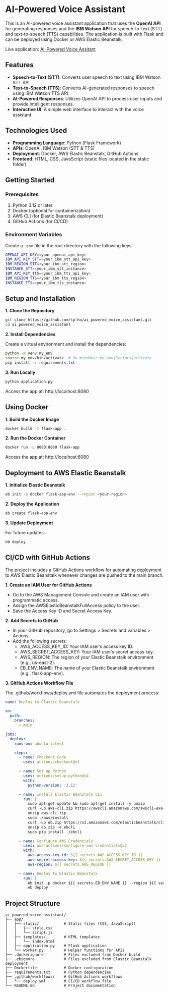 # AI-Powered Voice Assistant

This is an AI-powered voice assistant application that uses the **OpenAI API** for generating responses and the **IBM Watson API** for speech-to-text (STT) and text-to-speech (TTS) capabilities. The application is built with Flask and can be deployed using Docker or AWS Elastic Beanstalk.

Live application: [AI-Powered Voice Assitant](http://flask-app-env.eba-emnvvbm6.us-east-2.elasticbeanstalk.com/)

## Features

- **Speech-to-Text (STT)**: Converts user speech to text using IBM Watson STT API.
- **Text-to-Speech (TTS)**: Converts AI-generated responses to speech using IBM Watson TTS API.
- **AI-Powered Responses**: Utilizes OpenAI API to process user inputs and provide intelligent responses.
- **Interactive UI**: A simple web interface to interact with the voice assistant.

## Technologies Used

- **Programming Language**: Python (Flask Framework)
- **APIs**: OpenAI, IBM Watson (STT & TTS)
- **Deployment**: Docker, AWS Elastic Beanstalk, GitHub Actions
- **Frontend**: HTML, CSS, JavaScript (static files located in the static folder)

## Getting Started

### Prerequisites

1. Python 3.12 or later
2. Docker (optional for containerization)
3. AWS CLI (for Elastic Beanstalk deployment)
4. GitHub Actions (for CI/CD)

### Environment Variables

Create a `.env` file in the root directory with the following keys:

```bash
OPENAI_API_KEY=<your_openai_api_key>
IBM_API_KEY_STT=<your_ibm_stt_api_key>
IBM_REGION_STT=<your_ibm_stt_region>
INSTANCE_STT=<your_ibm_stt_instance>
IBM_API_KEY_TTS=<your_ibm_tts_api_key>
IBM_REGION_TTS=<your_ibm_tts_region>
INSTANCE_TTS=<your_ibm_tts_instance>
```

## Setup and Installation

**1. Clone the Repository**

```bash
git clone https://github.com/sp-ho/ai_powered_voice_assistant.git
cd ai_powered_voice_assistant
```

**2. Install Dependencies**

Create a virtual environment and install the dependencies:

```bash
python -m venv my_env
source my_env/bin/activate  # On Windows: my_env\Scripts\activate
pip install -r requirements.txt
```

**3. Run Locally**

```bash
python application.py
```

Access the app at: http://localhost:8080


## Using Docker

**1. Build the Docker Image**

```bash
docker build -t flask-app .
```

**2. Run the Docker Container**

```bash
docker run -p 8080:8080 flask-app
```

Access the app at: http://localhost:8080


## Deployment to AWS Elastic Beanstalk

**1. Initialize Elastic Beanstalk**

```bash
eb init -p docker flask-app-env --region <your-region>
```

**2. Deploy the Application**

```bash
eb create flask-app-env
```

**3. Update Deployment**

For future updates:

```bash
eb deploy
```

## CI/CD with GitHub Actions

The project includes a GitHub Actions workflow for automating deployment to AWS Elastic Beanstalk whenever changes are pushed to the main branch.

**1. Create an IAM User for GitHub Actions**

- Go to the AWS Management Console and create an IAM user with programmatic access.
- Assign the AWSElasticBeanstalkFullAccess policy to the user.
- Save the Access Key ID and Secret Access Key.

**2. Add Secrets to GitHub**

- In your GitHub repository, go to Settings > Secrets and variables > Actions.
- Add the following secrets:
    - AWS_ACCESS_KEY_ID: Your IAM user’s access key ID.
    - AWS_SECRET_ACCESS_KEY: Your IAM user’s secret access key.
    - AWS_REGION: The region of your Elastic Beanstalk environment (e.g., us-east-2).
    - EB_ENV_NAME: The name of your Elastic Beanstalk environment (e.g., flask-app-env).

**3. GitHub Actions Workflow File**

The .github/workflows/deploy.yml file automates the deployment process:

```yaml
name: Deploy to Elastic Beanstalk

on:
  push:
    branches:
      - main

jobs:
  deploy:
    runs-on: ubuntu-latest

    steps:
      - name: Checkout Code
        uses: actions/checkout@v3

      - name: Set up Python
        uses: actions/setup-python@v4
        with:
          python-version: '3.12'

      - name: Install Elastic Beanstalk CLI
        run: |
          sudo apt-get update && sudo apt-get install -y unzip
          curl -Lo aws-cli.zip https://awscli.amazonaws.com/awscli-exe-linux-x86_64.zip
          unzip aws-cli.zip
          sudo ./aws/install
          curl -Lo eb.zip https://s3.amazonaws.com/elasticbeanstalk/cli/AWS-ElasticBeanstalk-CLI-3.20.1.zip
          unzip eb.zip -d ebcli
          sudo pip install ./ebcli

      - name: Configure AWS Credentials
        uses: aws-actions/configure-aws-credentials@v2
        with:
          aws-access-key-id: ${{ secrets.AWS_ACCESS_KEY_ID }}
          aws-secret-access-key: ${{ secrets.AWS_SECRET_ACCESS_KEY }}
          aws-region: ${{ secrets.AWS_REGION }}

      - name: Deploy to Elastic Beanstalk
        run: |
          eb init -p docker ${{ secrets.EB_ENV_NAME }} --region ${{ secrets.AWS_REGION }} --interactive
          eb deploy
```

## Project Structure

```plaintext
ai_powered_voice_assistant/
├── app/
│   ├── static/           # Static files (CSS, JavaScript)
│   │   ├── style.css
│   │   └── script.js
│   ├── templates/        # HTML templates
│   │   └── index.html
│   ├── application.py    # Flask application
│   └── worker.py         # Helper functions for APIs
├── .dockerignore         # Files excluded from Docker build
├── .ebignore             # Files excluded from Elastic Beanstalk deployment
├── Dockerfile            # Docker configuration
├── requirements.txt      # Python dependencies
├── .github/workflows/    # GitHub Actions workflows
│   └── deploy.yml        # CI/CD workflow file
└── README.md             # Project documentation
```
